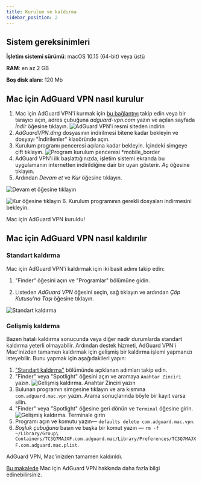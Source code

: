 ```yaml
---
title: Kurulum ve kaldırma
sidebar_position: 2
---
```


## Sistem gereksinimleri

**İşletim sistemi sürümü**: macOS 10.15 (64-bit) veya üstü

**RAM**: en az 2 GB

**Boş disk alanı**: 120 Mb

## Mac için AdGuard VPN nasıl kurulur

1. Mac için AdGuard VPN'i kurmak için [bu bağlantıyı](https://agrd.io/mac_vpn) takip edin veya bir tarayıcı açın, adres çubuğuna *adguard-vpn.com* yazın ve açılan sayfada *İndir* öğesine tıklayın. ![AdGuard VPN'i resmi siteden indirin](https://cdn.adguardvpn.com/public/Adguard/kb/vpn-install/mac-install-en.png)
2. *AdGuardVPN.dmg* dosyasının indirilmesi bitene kadar bekleyin ve dosyayı "İndirilenler" klasöründe açın.
3. Kurulum programı penceresi açılana kadar bekleyin. İçindeki simgeye çift tıklayın. ![Program kurulum penceresi *mobile_border](https://cdn.adguardvpn.com/public/Adguard/kb/vpn-install/mac-install-ru-1.png)
4. AdGuard VPN'i ilk başlattığınızda, işletim sistemi ekranda bu uygulamanın internetten indirildiğine dair bir uyarı gösterir. *Aç* öğesine tıklayın.
5. Ardından *Devam et* ve *Kur* öğesine tıklayın.

![Devam et öğesine tıklayın](https://cdn.adguardvpn.com/public/Adguard/kb/vpn-install/.mac-install-2-en~imageoptim.png)

![Kur öğesine tıklayın](https://cdn.adguardvpn.com/public/Adguard/kb/vpn-install/mac-install-3-en.png)
6. Kurulum programının gerekli dosyaları indirmesini bekleyin.

Mac için AdGuard VPN kuruldu!

## Mac için AdGuard VPN nasıl kaldırılır

### Standart kaldırma

Mac için AdGuard VPN'i kaldırmak için iki basit adımı takip edin:

1. "Finder" öğesini açın ve "Programlar" bölümüne gidin.

2. Listeden *AdGuard VPN* öğesini seçin, sağ tıklayın ve ardından *Çöp Kutusu'na Taşı* öğesine tıklayın.

![Standart kaldırma](https://cdn.adguardvpn.com/public/Adguard/kb/vpn-install/mac-uninstall-1-en.png)

### Gelişmiş kaldırma

Bazen hatalı kaldırma sonucunda veya diğer nadir durumlarda standart kaldırma yeterli olmayabilir. Ardından destek hizmeti, AdGuard VPN'i Mac'inizden tamamen kaldırmak için gelişmiş bir kaldırma işlemi yapmanızı isteyebilir. Bunu yapmak için aşağıdakileri yapın:

1. ["Standart kaldırma"](#how-to-uninstall-adguard-vpn-for-mac) bölümünde açıklanan adımları takip edin.
2. "Finder" veya "Spotlight" öğesini açın ve aramaya `Anahtar Zinciri` yazın. ![Gelişmiş kaldırma. Anahtar Zinciri yazın](https://cdn.adguardvpn.com/public/Adguard/kb/vpn-install/mac-key-chain-en.png)
3. Bulunan programın simgesine tıklayın ve ara kısmına `com.adguard.mac.vpn` yazın. Arama sonuçlarında böyle bir kayıt varsa silin.
4. "Finder" veya "Spotlight" öğesine geri dönün ve `Terminal` öğesine girin. ![Gelişmiş kaldırma. Terminale girin](https://cdn.adguardvpn.com/public/Adguard/kb/vpn-install/mac-terminal-en.png)
5. Programı açın ve komutu yazın— `defaults delete com.adguard.mac.vpn`.
6. *Boşluk çubuğuna* basın ve başka bir komut yazın — `rm -f ~/Library/Group\ Containers/TC3Q7MAJXF.com.adguard.mac/Library/Preferences/TC3Q7MAJXF.com.adguard.mac.plist`.

AdGuard VPN, Mac'inizden tamamen kaldırıldı.

[Bu makalede](/adguard-vpn-for-mac/overview.md) Mac için AdGuard VPN hakkında daha fazla bilgi edinebilirsiniz.
